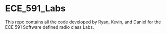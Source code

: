 # ECE_591_Labs
This repo contains all the code developed by Ryan, Kevin, and Daniel for the ECE 591 Software defined radio class Labs.
